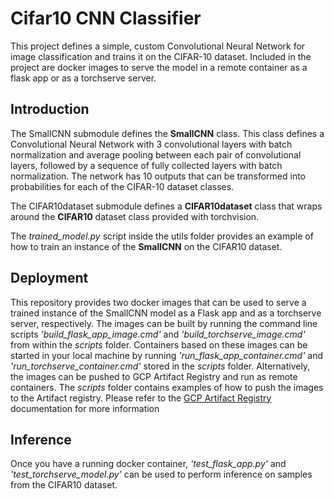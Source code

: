 # Cifar10 CNN Classifier
This project defines a simple, custom Convolutional Neural Network for image classification and trains it on the CIFAR-10 dataset.
Included in the project are docker images to serve the model in a remote container as a flask app or as a torchserve server.

## Introduction
The SmallCNN submodule defines the **SmallCNN** class. This class defines a Convolutional Neural Network with 3 convolutional layers with batch normalization and average pooling between each pair of convolutional layers, followed by a sequence of fully collected layers with batch normalization. The network has 10 outputs that can be transformed into probabilities for each of the CIFAR-10 dataset classes.

The CIFAR10dataset submodule defines a **CIFAR10dataset** class that wraps around the **CIFAR10** dataset class provided with torchvision.

The *trained_model.py* script inside the utils folder provides an example of how to train an instance of the **SmallCNN** on the CIFAR10 dataset.

## Deployment

This repository provides two docker images that can be used to serve a trained instance of the SmallCNN model as a Flask app and as a torchserve server, respectively.
The images can be built by running the command line scripts *'build_flask_app_image.cmd'* and *'build_torchserve_image.cmd'* from within the *scripts* folder.
Containers based on these images can be started in your local machine by running *'run_flask_app_container.cmd'* and *'run_torchserve_container.cmd'* stored in the *scripts* folder.
Alternatively, the images can be pushed to GCP Artifact Registry and run as remote containers. The *scripts* folder contains examples of how to push the images to the Artifact registry. Please refer to the 
 [GCP Artifact Registry](https://cloud.google.com/artifact-registry/docs) documentation for more information

## Inference
Once you have a running docker container, *'test_flask_app.py'* and *'test_torchserve_model.py'* can be used to perform inference on samples from the CIFAR10 dataset.



